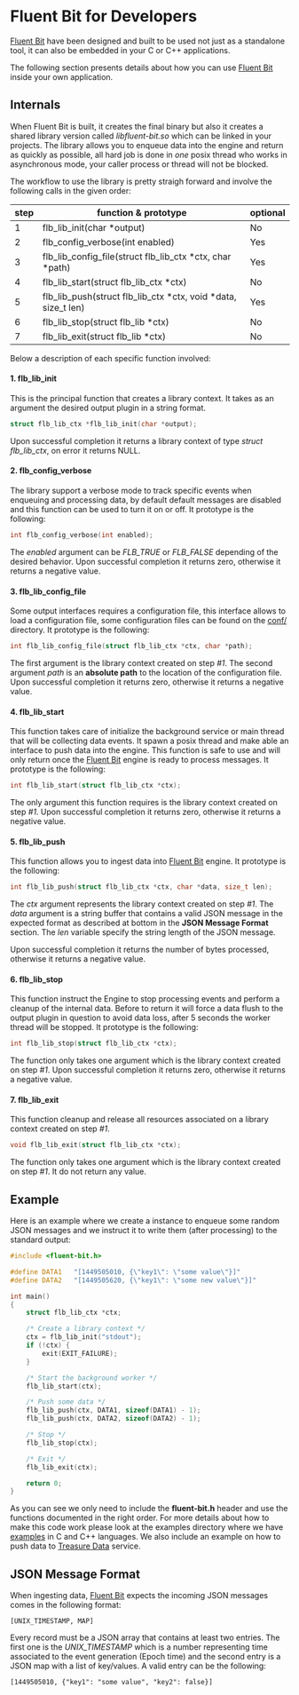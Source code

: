 # Fluent Bit for Developers

[Fluent Bit](http://fluentbit.io) have been designed and built to be used not just as a standalone tool, it can also be embedded in your C or C++ applications.

The following section presents details about how you can use [Fluent Bit](http://fluentbit.io) inside your own application.

## Internals

When Fluent Bit is built, it creates the final binary but also it creates a shared library version called _libfluent-bit.so_ which can be linked in your projects. The library allows you to enqueue data into the engine and return as quickly as possible, all hard job is done in _one_ posix thread who works in asynchronous mode, your caller process or thread will not be blocked.

The workflow to use the library is pretty straigh forward and involve the following calls in the given order:

| step | function & prototype            | optional |
|------|---------------------------------|----------|
| 1    | flb_lib_init(char *output)      |  No      |
| 2    | flb_config_verbose(int enabled) |  Yes     |
| 3    | flb_lib_config_file(struct flb_lib_ctx *ctx, char *path) | Yes |
| 4    | flb_lib_start(struct flb_lib_ctx *ctx) | No |
| 5    | flb_lib_push(struct flb_lib_ctx *ctx, void *data, size_t len) | Yes |
| 6    | flb_lib_stop(struct flb_lib *ctx) | No |
| 7    | flb_lib_exit(struct flb_lib *ctx) | No |


Below a description of each specific function involved:

#### 1. flb_lib_init

This is the principal function that creates a library context. It takes as an argument the desired output plugin in a string format.

```C
struct flb_lib_ctx *flb_lib_init(char *output);
```

Upon successful completion it returns a library context of type _struct flb\_lib\_ctx_, on error it returns NULL.


#### 2. flb_config_verbose

The library support a verbose mode to track specific events when enqueuing and processing data, by default default messages are disabled and this function can be used to turn it on or off. It prototype is the following:

```C
int flb_config_verbose(int enabled);
```

The _enabled_ argument can be _FLB\_TRUE_ or _FLB\_FALSE_ depending of the desired behavior. Upon successful completion it returns zero, otherwise it returns a negative value.

#### 3. flb_lib_config_file

Some output interfaces requires a configuration file, this interface allows to load a configuration file, some configuration files can be found on the [conf/](https://github.com/fluent/fluent-bit/tree/master/conf) directory. It prototype is the following:


```C
int flb_lib_config_file(struct flb_lib_ctx *ctx, char *path);
```

The first argument is the library context created on step _#1_. The second argument _path_ is an __absolute path__ to the location of the configuration file. Upon successful completion it returns zero, otherwise it returns a negative value.

#### 4. flb_lib_start

This function takes care of initialize the background service or main thread that will be collecting data events. It spawn a posix thread and make able an interface to push data into the engine. This function is safe to use and will only return once the [Fluent Bit](http://fluentbit.io) engine is ready to process messages. It prototype is the following:

```C
int flb_lib_start(struct flb_lib_ctx *ctx);
```

The only argument this function requires is the library context created on step _#1_. Upon successful completion it returns zero, otherwise it returns a negative value.

#### 5. flb_lib_push

This function allows you to ingest data into [Fluent Bit](http://fluentbit.io) engine. It prototype is the following:

```C
int flb_lib_push(struct flb_lib_ctx *ctx, char *data, size_t len);
```

The _ctx_ argument represents the library context created on step _#1_. The _data_ argument is a string buffer that contains a valid JSON message in the expected format as described at bottom in the __JSON Message Format__ section. The _len_ variable specify the string length of the JSON message.

Upon successful completion it returns the number of bytes processed, otherwise it returns a negative value.

#### 6. flb_lib_stop

This function instruct the Engine to stop processing events and perform a cleanup of the internal data. Before to return it will force a data flush to the output plugin in question to avoid data loss, after 5 seconds the worker thread will be stopped. It prototype is the following:

```C
int flb_lib_stop(struct flb_lib_ctx *ctx);
```

The function only takes one argument which is the library context created on step _#1_.  Upon successful completion it returns zero, otherwise it returns a negative value.

#### 7. flb_lib_exit

This function cleanup and release all resources associated on a library context created on step _#1_.

```C
void flb_lib_exit(struct flb_lib_ctx *ctx);
```

The function only takes one argument which is the library context created on step _#1_. It do not return any value.

## Example

Here is an example where we create a instance to enqueue some random JSON messages and we instruct it to write them (after processing) to the standard output:

```C
#include <fluent-bit.h>

#define DATA1   "[1449505010, {\"key1\": \"some value\"}]"
#define DATA2   "[1449505620, {\"key1\": \"some new value\"}]"

int main()
{
    struct flb_lib_ctx *ctx;

    /* Create a library context */
    ctx = flb_lib_init("stdout");
    if (!ctx) {
        exit(EXIT_FAILURE);
    }

    /* Start the background worker */
    flb_lib_start(ctx);

    /* Push some data */
    flb_lib_push(ctx, DATA1, sizeof(DATA1) - 1);
    flb_lib_push(ctx, DATA2, sizeof(DATA2) - 1);

    /* Stop */
    flb_lib_stop(ctx);

    /* Exit */
    flb_lib_exit(ctx);

    return 0;
}
```

As you can see we only need to include the __fluent-bit.h__ header and use the functions documented in the right order. For more details about how to make this code work please look at the examples directory where we have [examples](https://github.com/fluent/fluent-bit/tree/master/examples) in C and C++ languages. We also include an example on how to push data to [Treasure Data](http://www.treasuredata.com) service.

## JSON Message Format

When ingesting data, [Fluent Bit](http://fluentbit.io) expects the incoming JSON messages comes in the following format:

```
[UNIX_TIMESTAMP, MAP]
```

Every record must be a JSON array that contains at least two entries. The first one is the _UNIX\_TIMESTAMP_ which is a number representing time associated to the event generation (Epoch time) and the second entry is a JSON map with a list of key/values. A valid entry can be the following:

```
[1449505010, {"key1": "some value", "key2": false}]
```
